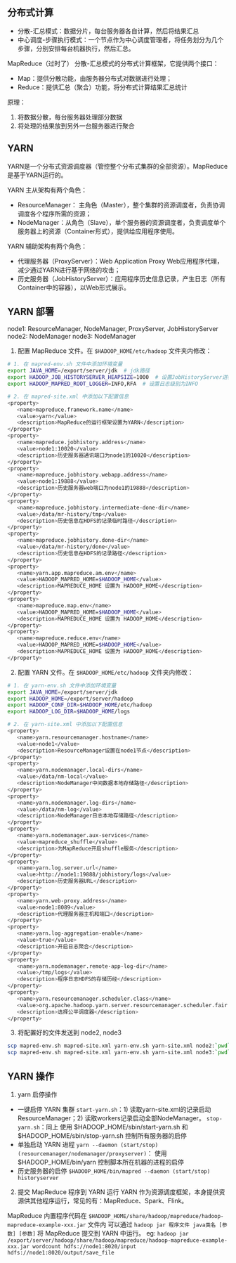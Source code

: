 

## 分布式计算
- 分散-汇总模式：数据分片，每台服务器各自计算，然后将结果汇总
- 中心调度-步骤执行模式：一个节点作为中心调度管理者，将任务划分为几个步骤，分别安排每台机器执行，然后汇总。

MapReduce（过时了）
分散-汇总模式的分布式计算框架，它提供两个接口：
- Map：提供分散功能，由服务器分布式对数据进行处理；
- Reduce：提供汇总（聚合）功能，将分布式计算结果汇总统计

原理：
1. 将数据分散，每台服务器处理部分数据
2. 将处理的结果放到另外一台服务器进行聚合

## YARN
YARN是一个分布式资源调度器（管控整个分布式集群的全部资源）。MapReduce是基于YARN运行的。

YARN 主从架构有两个角色：
- ResourceManager： 主角色（Master），整个集群的资源调度者，负责协调调度各个程序所需的资源；
- NodeManager：从角色（Slave），单个服务器的资源调度者，负责调度单个服务器上的资源（Container形式），提供给应用程序使用。

YARN 辅助架构有两个角色：
- 代理服务器（ProxyServer）：Web Application Proxy Web应用程序代理，减少通过YARN进行基于网络的攻击；
- 历史服务器（JobHistoryServer）：应用程序历史信息记录，产生日志（所有Container中的容器），以Web形式展示。

## YARN 部署
node1: ResourceManager, NodeManager, ProxyServer, JobHistoryServer
node2: NodeManager
node3: NodeManager

1. 配置 MapReduce 文件。在 `$HADOOP_HOME/etc/hadoop` 文件夹内修改：
```bash
# 1. 在 mapred-env.sh 文件中添加环境变量
export JAVA_HOME=/export/server/jdk  # jdk路径
export HADOOP_JOB_HISTORYSERVER_HEAPSIZE=1000  # 设置JobHistoryServer进程内存为1G
export HADOOP_MAPRED_ROOT_LOGGER=INFO,RFA  # 设置日志级别为INFO

# 2. 在 mapred-site.xml 中添加以下配置信息
<property>
   <name>mapreduce.framework.name</name>
   <value>yarn</value>
   <description>MapReduce的运行框架设置为YARN</description>
</property>
<property>
   <name>mapreduce.jobhistory.address</name>
   <value>node1:10020</value>
   <description>历史服务器通讯端口为node1的10020</description>
</property>
<property>
   <name>mapreduce.jobhistory.webapp.address</name>
   <value>node1:19888</value>
   <description>历史服务器web端口为node1的19888</description>
</property>
<property>
   <name>mapreduce.jobhistory.intermediate-done-dir</name>
   <value>/data/mr-history/tmp</value>
   <description>历史信息在HDFS的记录临时路径</description>
</property>
<property>
   <name>mapreduce.jobhistory.done-dir</name>
   <value>/data/mr-history/done</value>
   <description>历史信息在HDFS的记录路径</description>
</property>
<property>
   <name>yarn.app.mapreduce.am.env</name>
   <value>HADOOP_MAPRED_HOME=$HADOOP_HOME</value>
   <description>MAPREDUCE_HOME 设置为 HADOOP_HOME</description>
</property>
<property>
   <name>mapreduce.map.env</name>
   <value>HADOOP_MAPRED_HOME=$HADOOP_HOME</value>
   <description>MAPREDUCE_HOME 设置为 HADOOP_HOME</description>
</property>
<property>
   <name>mapreduce.reduce.env</name>
   <value>HADOOP_MAPRED_HOME=$HADOOP_HOME</value>
   <description>MAPREDUCE_HOME 设置为 HADOOP_HOME</description>
</property>
```

2. 配置 YARN 文件。在 `$HADOOP_HOME/etc/hadoop` 文件夹内修改：
```bash
# 1. 在 yarn-env.sh 文件中添加环境变量
export JAVA_HOME=/export/server/jdk
export HADOOP_HOME=/export/server/hadoop
export HADOOP_CONF_DIR=$HADOOP_HOME/etc/hadoop
export HADOOP_LOG_DIR=$HADOOP_HOME/logs

# 2. 在 yarn-site.xml 中添加以下配置信息
<property>
   <name>yarn.resourcemanager.hostname</name>
   <value>node1</value>
   <description>ResourceManager设置在node1节点</description>
</property>
<property>
   <name>yarn.nodemanager.local-dirs</name>
   <value>/data/nm-local</value>
   <description>NodeManager中间数据本地存储路径</description>
</property>
<property>
   <name>yarn.nodemanager.log-dirs</name>
   <value>/data/nm-log</value>
   <description>NodeManager日志本地存储路径</description>
</property>
<property>
   <name>yarn.nodemanager.aux-services</name>
   <value>mapreduce_shuffle</value>
   <description>为MapReduce开启shuffle服务</description>
</property>
<property>
   <name>yarn.log.server.url</name>
   <value>http://node1:19888/jobhistory/logs</value>
   <description>历史服务器URL</description>
</property>
<property>
   <name>yarn.web-proxy.address</name>
   <value>node1:8089</value>
   <description>代理服务器主机和端口</description>
</property>
<property>
   <name>yarn.log-aggregation-enable</name>
   <value>true</value>
   <description>开启日志聚合</description>
</property>
<property>
   <name>yarn.nodemanager.remote-app-log-dir</name>
   <value>/tmp/logs</value>
   <description>程序日志HDFS的存储历经</description>
</property>
<property>
   <name>yarn.resourcemanager.scheduler.class</name>
   <value>org.apache.hadoop.yarn.server.resourcemanager.scheduler.fair.FairScheduler</value>
   <description>选择公平调度器</description>
</property>
```

3. 将配置好的文件发送到 node2, node3
```bash
scp mapred-env.sh mapred-site.xml yarn-env.sh yarn-site.xml node2:`pwd`/
scp mapred-env.sh mapred-site.xml yarn-env.sh yarn-site.xml node3:`pwd`/
```

## YARN 操作
1. yarn 启停操作
- 一键启停 YARN 集群
   `start-yarn.sh`：1) 读取yarn-site.xml的记录启动ResourceManager；2) 读取workers记录启动全部NodeManager。
   `stop-yarn.sh`：同上
   使用 $HADOOP_HOME/sbin/start-yarn.sh 和 $HADOOP_HOME/sbin/stop-yarn.sh 控制所有服务器的启停
- 单独启动 YARN 进程
   `yarn --daemon (start/stop) (resourcemanager/nodemanager/proxyserver)`：
   使用 $HADOOP_HOME/bin/yarn 控制脚本所在机器的进程的启停
- 历史服务器的启停
   `$HADOOP_HOME/bin/mapred --daemon (start/stop) historyserver`

2. 提交 MapReduce 程序到 YARN 运行
YARN 作为资源调度框架，本身提供资源供其他程序运行，常见的有：MapReduce、Spark、Flink。

MapReduce 内置程序代码在 `$HADOOP_HOME/share/hadoop/mapreduce/hadoop-mapreduce-example-xxx.jar` 文件内
可以通过 `hadoop jar 程序文件 java类名 [参数] [参数]` 将 MapReduce 提交到 YARN 中运行。
eg: `hadoop jar /export/server/hadoop/share/hadoop/mapreduce/hadoop-mapreduce-example-xxx.jar wordcount hdfs://node1:8020/input hdfs://node1:8020/output/save_file`
